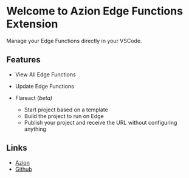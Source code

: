 
# Welcome to Azion Edge Functions Extension

Manage your Edge Functions directly in your VSCode.

## Features

 - View All Edge Functions
 - Update Edge Functions
 - Flareact (*beta)*
	
	- Start project based on a template
	- Build the project to run on Edge
	- Publish your project and receive the URL without configuring anything

## Links
- [Azion](https://azion.com)
- [Github](https://github.com/aziontech/azion-edge-functions-vscode-extension)
